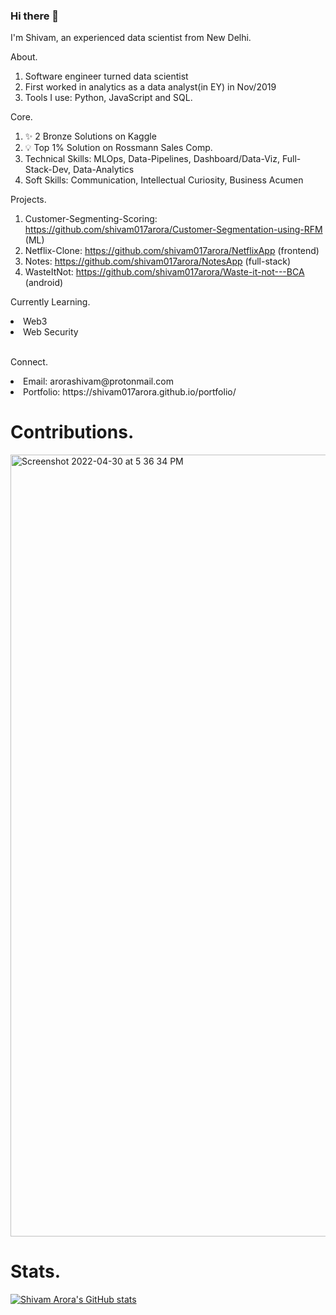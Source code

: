 ### Hi there 👋

I'm Shivam, an experienced data scientist from New Delhi. 

About.
1. Software engineer turned data scientist
2. First worked in analytics as a data analyst(in EY) in Nov/2019
3. Tools I use: Python, JavaScript and SQL. 

Core.
1. ✨ 2 Bronze Solutions on Kaggle 
2. 💡 Top 1% Solution on Rossmann Sales Comp. 
3. Technical Skills: MLOps, Data-Pipelines, Dashboard/Data-Viz, Full-Stack-Dev, Data-Analytics
4. Soft Skills: Communication, Intellectual Curiosity, Business Acumen

Projects.
1. Customer-Segmenting-Scoring: https://github.com/shivam017arora/Customer-Segmentation-using-RFM (ML)
2. Netflix-Clone: https://github.com/shivam017arora/NetflixApp (frontend) 
3. Notes: https://github.com/shivam017arora/NotesApp (full-stack) 
4. WasteItNot: https://github.com/shivam017arora/Waste-it-not---BCA (android) 

Currently Learning.
<li> Web3 </li>
<li> Web Security </li>
<br>

Connect.
<li> Email: arorashivam@protonmail.com </li>
<li> Portfolio: https://shivam017arora.github.io/portfolio/ </li>

# Contributions.

<img width="1251" alt="Screenshot 2022-04-30 at 5 36 34 PM" src="https://user-images.githubusercontent.com/26146104/166104866-86129a8f-c304-4af8-9325-6a53435d68d1.png">

# Stats.


[![Shivam Arora's GitHub stats](https://github-readme-stats.vercel.app/api?username=shivam017arora)](https://github.com/anuraghazra/github-readme-stats)


<!--
**shivam017arora/shivam017arora** is a ✨ _special_ ✨ repository because its `README.md` (this file) appears on your GitHub profile.

Here are some ideas to get you started:

- 🔭 I’m currently working on ...
- 🌱 I’m currently learning ...
- 👯 I’m looking to collaborate on ...
- 🤔 I’m looking for help with ...
- 💬 Ask me about ...
- 📫 How to reach me: ...
- 😄 Pronouns: ...
- ⚡ Fun fact: ...
-->
